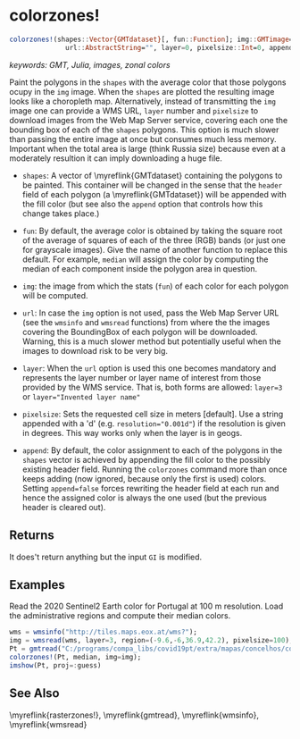 # colorzones!

```julia
colorzones!(shapes::Vector{GMTdataset}[, fun::Function]; img::GMTimage=nothing,
	          url::AbstractString="", layer=0, pixelsize::Int=0, append::Bool=true)
```

*keywords: GMT, Julia, images, zonal colors*

Paint the polygons in the `shapes` with the average color that those polygons ocupy in the `img` image.
When the `shapes` are plotted the resulting image looks like a choropleth map. Alternatively, instead of
transmitting the `img` image one can provide a WMS URL, `layer` number and `pixelsize` to download images from
the Web Map Server service, covering each one the bounding box of each of the `shapes` polygons. This option
is much slower than passing the entire image at once but consumes much less memory. Important when the total area
is large (think Russia size) because even at a moderately resultion it can imply downloading a huge file.

- `shapes`: A vector of \myreflink{GMTdataset} containing the polygons to be painted. This container will be changed
  in the sense that the `header` field of each polygon (a \myreflink{GMTdataset}) will be appended with the fill
  color (but see also the `append` option that controls how this change takes place.)

- `fun`: By default, the average color is obtained by taking the square root of the average of squares of each
  of the three (RGB) bands (or just one for grayscale images). Give the name of another function to replace
  this default. For example, `median` will assign the color by computing the median of each component inside
  the polygon area in question.

- `img`: the image from which the stats (`fun`) of each color for each polygon will be computed.

- `url`: In case the `img` option is not used, pass the Web Map Server URL (see the `wmsinfo` and `wmsread` functions)
  from where the the images covering the BoundingBox of each polygon will be downloaded. Warning, this is a much slower
  method but potentially useful when the images to download risk to be very big. 

- `layer`: When the `url` option is used this one becomes mandatory and represents the layer number or layer name of
  interest from those provided by the WMS service. That is, both forms are allowed: `layer=3` or
  `layer="Invented layer name"`

- `pixelsize`: Sets the requested cell size in meters [default]. Use a string appended with a 'd'
  (e.g. `resolution="0.001d"`) if the resolution is given in degrees. This way works only when the layer is in geogs.

- `append`: By default, the color assignment  to each of the polygons in the `shapes` vector is achieved by
   appending the fill color to the possibly existing header field. Running the `colorzones` command more than once
   keeps adding (now ignored, because only the first is used) colors. Setting `append=false` forces rewriting
   the header field at each run and hence the assigned color is always the one used (but the previous header is cleared out).


Returns
-------

It does't return anything but the input `GI` is modified.


Examples
--------

Read the 2020 Sentinel2 Earth color for Portugal at 100 m resolution. Load the administrative
regions and compute their median colors.

```julia
wms = wmsinfo("http://tiles.maps.eox.at/wms?");
img = wmsread(wms, layer=3, region=(-9.6,-6,36.9,42.2), pixelsize=100);
Pt = gmtread("C:/programs/compa_libs/covid19pt/extra/mapas/concelhos/concelhos.shp");
colorzones!(Pt, median, img=img);
imshow(Pt, proj=:guess)
```

See Also
--------

\myreflink{rasterzones!}, \myreflink{gmtread}, \myreflink{wmsinfo}, \myreflink{wmsread}
